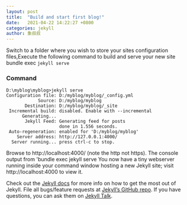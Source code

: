 ```yaml
---
layout: post
title:  "Build and start first blog!"
date:   2021-04-22 14:22:27 +0800
categories: jekyll
author: 象叔叔
---
```

Switch to a folder where you wish to store your sites configuration files,Execute the following command to build and serve your new site
bundle exec `jekyll serve`

### Command 

```command
D:\myblog\myblog>jekyll serve
Configuration file: D:/myblog/myblog/_config.yml
            Source: D:/myblog/myblog
       Destination: D:/myblog/myblog/_site
 Incremental build: disabled. Enable with --incremental
      Generating...
       Jekyll Feed: Generating feed for posts
                    done in 1.556 seconds.
 Auto-regeneration: enabled for 'D:/myblog/myblog'
    Server address: http://127.0.0.1:4000/
  Server running... press ctrl-c to stop.
  ```
  
Browse to http://localhost:4000/ (note the http not https).
The console output from 'bundle exec jekyll serve
You now have a tiny webserver running inside your command window hosting a new Jekyll site; visit http://localhost:4000 to view it.

Check out the [Jekyll docs][jekyll-docs] for more info on how to get the most out of Jekyll. File all bugs/feature requests at [Jekyll’s GitHub repo][jekyll-gh]. If you have questions, you can ask them on [Jekyll Talk][jekyll-talk].

[jekyll-docs]: https://jekyllrb.com/docs/home
[jekyll-gh]:   https://github.com/jekyll/jekyll
[jekyll-talk]: https://talk.jekyllrb.com/
